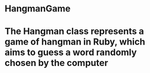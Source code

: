 # HangmanGame
# The Hangman class represents a game of hangman in Ruby, which aims to guess a word randomly chosen by the computer
